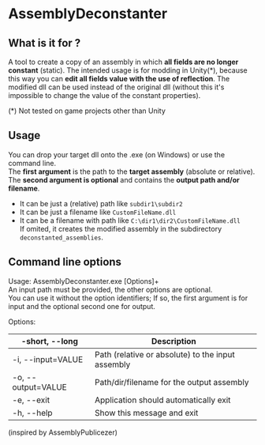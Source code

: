# AssemblyDeconstanter

## What is it for ?

A tool to create a copy of an assembly in which **all fields are no longer constant** (static).
The intended usage is for modding in Unity(*), because this way you can **edit all fields value with the use of reflection**.
The modified dll can be used instead of the original dll (without this it's impossible to change the value of the constant properties).

(*) Not tested on game projects other than Unity

## Usage
You can drop your target dll onto the .exe (on Windows) or use the command line.  
The **first argument** is the path to the **target assembly** (absolute or relative).  
The **second argument is optional** and contains the **output path and/or filename**.  
* It can be just a (relative) path like `subdir1\subdir2`  
* It can be just a filename like `CustomFileName.dll`  
* It can be a filename with path like `C:\dir1\dir2\CustomFileName.dll`  
  If omited, it creates the modified assembly in the subdirectory `deconstanted_assemblies`.
  
## Command line options
Usage: AssemblyDeconstanter.exe [Options]+  
An input path must be provided, the other options are optional.  
You can use it without the option identifiers; If so, the first argument is for input and the optional second one for output.  

Options:

|  -short, --long            | Description                                       |
| -------------------------- | ------------------------------------------------- |
|  -i, --input=VALUE         | Path (relative or absolute) to the input assembly |
|  -o, --output=VALUE        | Path/dir/filename for the output assembly         |
|  -e, --exit                | Application should automatically exit             |
|  -h, --help                | Show this message and exit                        |
  
(inspired by AssemblyPublicezer)
